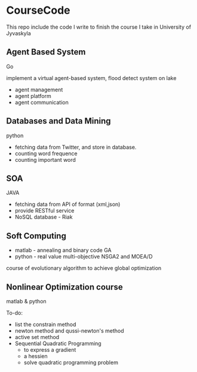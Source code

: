 CourseCode
==========

This repo include the code I write to finish the course I take in University of Jyvaskyla

## Agent Based System
Go

implement a virtual agent-based system, flood detect system on lake

- agent management
- agent platform
- agent communication

## Databases and Data Mining
python

- fetching data from Twitter, and store in database. 
- counting word frequence
- counting important word

## SOA
JAVA

- fetching data from API of format (xml,json)
- provide RESTful service
- NoSQL database - Riak

## Soft Computing
- matlab - annealing and binary code GA
- python - real value multi-objective NSGA2 and MOEA/D

course of evolutionary algorithm to achieve global optimization


## Nonlinear Optimization course
matlab & python

To-do:
- list the constrain method
- newton method and qussi-newton's method
- active set method
- Sequential Quadratic Programming
  - to express a gradient
  - a hessien
  - solve quadratic programming problem

